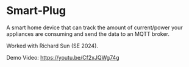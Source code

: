 # Smart-Plug
A smart home device that can track the amount of current/power your appliances are consuming and send the data to an MQTT broker.

Worked with Richard Sun (SE 2024).

Demo Video: https://youtu.be/Cf2xJQWg74g 
